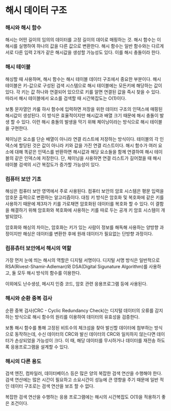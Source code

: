 # 해시 데이터 구조
### 해시와 해시 함수
해시는 어떤 길이의 임의의 데이터를 고정 길이의 데이로 매핑하는 것. 해시 함수는 이 해시를 실행하여 하나의 값을 다른 값으로 변환한다.
해시 함수는 일반 함수와는 다르게 서로 다른 입력 2개가 같은 해시값을 생성할 가능성도 있다. 이를 해시 충돌이라 한다.

### 해시 테이블
해싱할 때 사용하며, 해시 함수는 해시 테이블 데이터 구조에서 중요한 부분이다. 해시 테이블은 키-값으로 구성된 검색 시스템으로 해시 테이블에는 모든키에 해당하는 값이 있다.
각 키는 값 하나와 연결되어 있으므로 키를 알면 연결된 값을 즉시 찾을 수 있다. 따라서 해시 테이블에서 요소를 검색할 때 시간복잡도는 O(1)이다.

보통 문자열안 카룰 햐사 함수에 입력하면 저장을 위한 데이터 구조의 인덱스에 매핑된 해시값이 생성된다. 이 방식은 효율적이지만 해시값과 배열 크기 때문에 해시 충돌이 발생 할 수 있다.
이런 해시 충돌의 발생을 막기 위해 체이닝이라는 방식으로 해시 테이블을 구현한다.

체이닝은 요소를 단순 배열이 아니라 연결 리스트에 저장하는 방식이다. 테이블의 각 인덱스에 할당된 것은 값이 아니라 키와 값을 가진 연결 리스트이다. 
해시 함수가 여러 요소에 대해 똑같은 인덱스를 반환하면 해시값과 해당 요소들을 함께 연결하여 해시 테이블의 같은 인덱스에 저장한다.
단, 체이닝을 사용하면 연결 리스트가 길어졌을 때 해시 테이블 검색의 시간 복잡도가 증가할 가능성이 있다.

### 컴퓨터 보안 기초
해싱은 컴퓨터 보안 영역에서 주로 사용된다. 컴퓨터 보안의 암호 시스템은 평문 입력을 암호문 출력으로 변환하는 알고리즘이다. 대칭 키 방식은 암호화 및 복호화에 같은 키를 사용하기 때문에 제3자가 키를 가로채면 암호화된 데이터를 복호화 할 수 있다.
이 결함을 해결하기 위해 암호화와 복호화에 사용하는 키를 따로 두는 공개 키 암호 시스템이 개발되었다.

암호화와 해싱의 차이는, 암호화는 키가 있는 사람이 정보를 해독해 사용하는 양방향 과정이지만 해싱은 데이터를 변환한 후에 원래 데이터가 필요없는 단방향 과정이다.

### 컴퓨츄터 보안에서 해시의 역할
가장 먼저 눈에 띄는 해시의 역할은 디지털 서명이다. 디지털 서명 방식은 일반적으로 RSA(Rivest-Shamir-Adleman)와 DSA(Digital Sigunature Algorithm)를 사용하고, 둘 모두 해시 방식의 함수를 이용한다.

이외에도 난수생성, 메시지 인증 코드, 암호 관련 응용프로그램 등에 사용된다.

### 해시와 순환 중복 검사
순환 중복 검사(CRC - Cyclic Redundancy Check)는 디지털 데이터의 오류를 감지하는 방식으로 해시 함수의 원리를 이용하여 데이터의 유효성을 검증한다. 

보통 해시 함수를 통해 고정된 비트수의 체크섬을 찾아 발신할 데이터에 첨부하는 방식으로 동작하는데, 수신 데이터의 CRC와 발신 데이터의 CRC와 일치하지 않는다면 데이터가 손상되었을 가능성이 크다.
이 때, 해당 데이터를 무시하거나 데이터를 재전송 하도록 응용프로그램을 설계할 수 있다.

### 해시의 다른 용도
검색 엔진, 컴파일러, 데이터베이스 등은 많은 양의 복잡한 검색 연산을 수행해야 한다. 검색 연산에는 많은 시간이 필요하고 소요시간이 성능에 큰 영향을 주기 때문에 일반 적인 데이터 구조로는 검색 연산을 보조 할 수 없다.

복잡한 검색 연산을 수행하는 응용 프로그램에는 해시의 시간복잡도 O(1)을 적용하기 좋은 조건이다.
